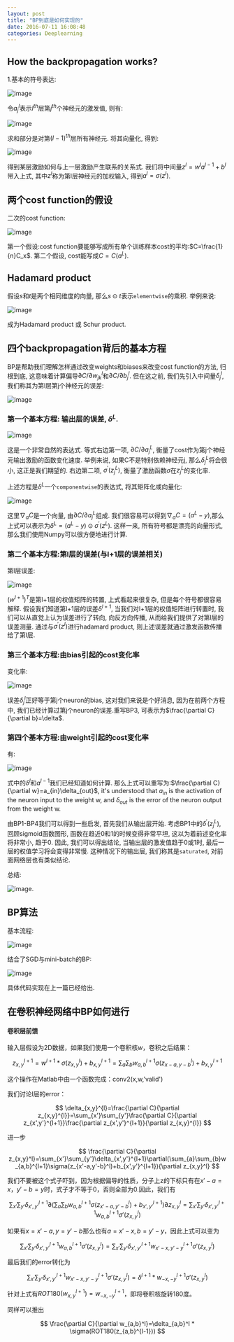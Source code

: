 ```yaml
---
layout: post
title: "BP到底是如何实现的"
date: 2016-07-11 16:08:48
categories: Deeplearning
---
```

## How the backpropagation works?
1.基本的符号表达:

![image](https://github.com/ColdCodeCool/ColdCodeCool.github.io/raw/master/images/notation.png)

令$a_{j}^{l}$表示$l^{th}$层第$j^{th}$个神经元的激发值, 则有:

![image](https://github.com/ColdCodeCool/ColdCodeCool.github.io/raw/master/images/activation.png)

求和部分是对第$(l-1)^{th}$层所有神经元. 将其向量化, 得到:

![image](https://github.com/ColdCodeCool/ColdCodeCool.github.io/raw/master/images/vectorization.png)

得到某层激励如何与上一层激励产生联系的关系式. 我们将中间量$z^l = w^{l}a^{l-1} + b^l$带入上式, 其中$z^l$称为第l层神经元的加权输入, 得到$a^l = \sigma(z^l)$.

## 两个cost function的假设
二次的cost function:

![image](https://github.com/ColdCodeCool/ColdCodeCool.github.io/raw/master/images/costfunction.png)

第一个假设:cost function要能够写成所有单个训练样本cost的平均:$C=\frac{1}{n}C_x$. 第二个假设, cost能写成$C = C(a^L)$.

## Hadamard product
假设$s$和$t$是两个相同维度的向量, 那么$s\odot t$表示`elementwise`的乘积. 举例来说:

![image](https://github.com/ColdCodeCool/ColdCodeCool.github.io/raw/master/images/hadamard.png)

成为Hadamard product 或 Schur product.

## 四个backpropagation背后的基本方程
BP是帮助我们理解怎样通过改变weights和biases来改变cost function的方法, 归根到底, 这意味着计算偏导$\partial C/\partial w_{jk}^l$和$\partial C/\partial b_{j}^l$. 但在这之前, 我们先引入中间量$\delta_{j}^l$, 我们称其为第l层第j个神经元的误差:

![image](https://github.com/ColdCodeCool/ColdCodeCool.github.io/raw/master/images/error.png)


### 第一个基本方程: 输出层的误差, $\delta^{L}$.

![image](https://github.com/ColdCodeCool/ColdCodeCool.github.io/raw/master/images/bp1.png)

这是一个非常自然的表达式. 等式右边第一项, $\partial C/\partial a_{j}^{L}$, 衡量了cost作为第j个神经元输出激励的函数变化速度. 举例来说, 如果C不是特别依赖神经元j, 那么$\delta_{j}^{L}$将会很小, 这正是我们期望的. 右边第二项, $\sigma^{\prime}(z_{j}^{L})$, 衡量了激励函数$\sigma$在$z_{j}^L$的变化率.

上述方程是$\delta^{L}$一个`componentwise`的表达式, 将其矩阵化或向量化:

![image](https://github.com/ColdCodeCool/ColdCodeCool.github.io/raw/master/images/matrix.png)

这里$\nabla_{a}C$是一个向量, 由$\partial C/\partial a_{j}^L$组成. 我们很容易可以得到$\nabla_{a}C=(a^L - y)$,那么上式可以表示为$\delta^L=(a^L-y)\odot \sigma^{\prime}(z^L)$. 这样一来, 所有符号都是漂亮的向量形式, 那么我们使用Numpy可以很方便地进行计算.

### 第二个基本方程:第l层的误差(与l+1层的误差相关)
第l层误差:

![image](https://github.com/ColdCodeCool/ColdCodeCool.github.io/raw/master/images/lerror.png)

$(w^{l+1})^T$是第l+1层的权值矩阵的转置, 上式看起来很复杂, 但是每个符号都很容易解释. 假设我们知道第l+1层的误差$\delta^{l+1}$, 当我们对l+1层的权值矩阵进行转置时, 我们可以从直觉上认为误差进行了转向, 向反方向传播, 从而给我们提供了对第l层的误差测量. 通过与$\sigma^{\prime}(z^l)$进行hadamard product, 则上述误差就通过激发函数传播给了第l层.

### 第三个基本方程:由bias引起的cost变化率
变化率:

![image](https://github.com/ColdCodeCool/ColdCodeCool.github.io/raw/master/images/biaschange.png)

误差$\delta_{j}^{l}$正好等于第j个neuron的bias, 这对我们来说是个好消息, 因为在前两个方程中, 我们已经计算过第j个neuron的误差.重写BP3, 可表示为$\frac{\partial C}{\partial b}=\delta$.

### 第四个基本方程:由weight引起的cost变化率
有:

![image](https://github.com/ColdCodeCool/ColdCodeCool.github.io/raw/master/images/weightchange.png)

式中的$\delta^{l}$和$a^{l-1}$我们已经知道如何计算. 那么上式可以重写为:$\frac{\partial C}{\partial w}=a_{in}\delta_{out}$, it's understood that $a_{in}$ is the activation of the neuron input to the weight w, and $\delta_{out}$ is the error of the neuron output from the weight w.

由BP1-BP4我们可以得到一些启发, 首先我们从输出层开始. 考虑BP1中的$\delta^{\prime}(z_{j}^{L})$, 回顾sigmoid函数图形, 函数在趋近0和1的时候变得非常平坦, 这以为着前述变化率将非常小, 趋于0. 因此, 我们可以得出结论, 当输出层的激发值趋于0或1时, 最后一层的权值学习将会变得非常慢. 这种情况下的输出层, 我们称其是`saturated`, 对前面网络层也有类似结论.

总结:

![image](https://github.com/ColdCodeCool/ColdCodeCool.github.io/raw/master/images/conclusion.png).

## BP算法
基本流程:

![image](https://github.com/ColdCodeCool/ColdCodeCool.github.io/raw/master/images/process.png)

结合了SGD与mini-batch的BP:

![image](https://github.com/ColdCodeCool/ColdCodeCool.github.io/raw/master/images/bpsgd.png)

具体代码实现在上一篇已经给出.

## 在卷积神经网络中BP如何进行
#### 卷积层前馈
输入层假设为2D数据，如果我们使用一个卷积核$w$，卷积之后结果：

$$
z_{x,y}^{l+1} = w^{l+1} * \sigma(z_{x,y}^{l}) + b_{x,y}^{l+1}=\sum_{a}\sum_{b}w_{a,b}^{l+1}\sigma(z_{x-a,y-b}^{l})+b_{x,y}^{l+1}
$$

这个操作在Matlab中由一个函数完成：conv2(x,w,'valid')

我们讨论l层的error：

$$
\delta_{x,y}^{l}=\frac{\partial C}{\partial z_{x,y}^{l}}=\sum_{x'}\sum_{y'}\frac{\partial C}{\partial z_{x',y'}^{l+1}}\frac{\partial z_{x',y'}^{l+1}}{\partial z_{x,y}^{l}}
$$

进一步

$$
\frac{\partial C}{\partial z_{x,y}^l}=\sum_{x'}\sum_{y'}\delta_{x',y'}^{l+1}\partial(\sum_{a}\sum_{b}w_{a,b}^{l+1}\sigma(z_{x'-a,y'-b}^l)+b_{x',y'}^{l+1}){\partial z_{x,y}^l}
$$

我们不要被这个式子吓到，因为根据偏导的性质，分子上z的下标只有在$x'-a=x$，$y'-b=y$时，式子才不等于0，否则全部为0.因此，我们有

$$
\sum_{x'}\sum_{y'}\delta_{x',y'}^{l+1}\partial(\sum_{a}\sum_{b}w_{a,b}^{l+1}\sigma(z_{x'-a,y'-b}^l)+b_{x',y'}^{l+1}){\partial z_{x,y}^l} = \sum_{x'}\sum_{y'}\delta_{x',y'}^{l+1}w_{a,b}^{l+1}\sigma'(z_{x,y}^{l})
$$

如果有$x=x'-a,y=y'-b$那么也有$a=x'-x,b=y'-y$，因此上式可以变为

$$
\sum_{x'}\sum_{y'}\delta_{x',y'}^{l+1}w_{a,b}^{l+1}\sigma'(z_{x,y}^{l})=\sum_{x'}\sum_{y'}\delta_{x',y'}^{l+1}w_{x'-x,y'-y}^{l+1}\sigma'(z_{x,y}^l)
$$

最后我们的error转化为

$$
\sum_{x'}\sum_{y'}\delta_{x',y'}^{l+1}w_{x'-x,y'-y}^{l+1}\sigma'(z_{x,y}^l)=\delta^{l+1} * w_{-x,-y}^{l+1}\sigma'(z_{x,y}^l)
$$

针对上式有$ROT180(w_{x,y}^{l+1})=w_{-x,-y}^{l+1}$，即将卷积核旋转180度。

同样可以推出

$$
\frac{\partial C}{\partial w_{a,b}^l}=\delta_{a,b}^l * \sigma(ROT180(z_{a,b}^{l-1}))
$$
